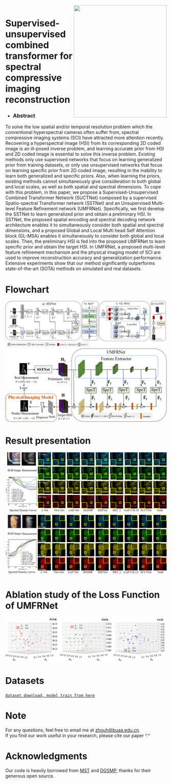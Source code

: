<img align="right" src="https://ars.els-cdn.com/content/image/X01438166.jpg" width="290" height="350"/>  

# Supervised-unsupervised combined transformer for spectral compressive imaging reconstruction  

* ### Abstract
To solve the low spatial and/or temporal resolution problem which the conventional hyperspectral cameras often suffer from, spectral compressive imaging systems (SCI) have attracted more attention recently. Recovering a hyperspectral image (HSI) from its corresponding 2D coded image is an ill-posed inverse problem, and learning accurate prior from HSI and 2D coded image is essential to solve this inverse problem. Existing methods only use supervised networks that focus on learning generalized prior from training datasets, or only use unsupervised networks that focus on learning specific prior from 2D coded image, resulting in the inability to learn both generalized and specific priors. Also, when learning the priors, existing methods cannot simultaneously give consideration to both global and local scales, as well as both spatial and spectral dimensions. To cope with this problem, in this paper, we propose a Supervised-Unsupervised Combined Transformer Network (SUCTNet) composed by a supervised Spatio-spectral Transformer network (SSTNet) and an Unsupervised Multi-level Feature Refinement network (UMFRNet). Specifically, we first develop the SSTNet to learn generalized prior and obtain a preliminary HSI. In SSTNet, the proposed spatial encoding and spectral decoding network architecture enables it to simultaneously consider both spatial and spectral dimensions, and a proposed Global and Local Multi head Self Attention block (GL-MSA) enables it simultaneously to consider both global and local scales. Then, the preliminary HSI is fed into the proposed UMFRNet to learn specific prior and obtain the target HSI. In UMFRNet, a proposed multi-level feature refinement mechanism and the physical imaging model of SCI are used to improve reconstruction accuracy and generalization performance. Extensive experiments show that our method significantly outperforms state-of-the-art (SOTA) methods on simulated and real datasets.  

# Flowchart
![Performance](https://github.com/Vzhouhan/SUCTNet/blob/main/SSTNet.png)  
![Performance](https://github.com/Vzhouhan/SUCTNet/blob/main/UMFRNet.png)
# Result presentation
![Performance](https://github.com/Vzhouhan/SUCTNet/blob/main/Simu%20Scene5.png) 
![Performance](https://github.com/Vzhouhan/SUCTNet/blob/main/Simu%20Scene10.png) 
# Ablation study of the Loss Function of UMFRNet
![Performance](https://github.com/Vzhouhan/SUCTNet/blob/main/Ablation.png) 


# Datasets
[`dataset download, model train from here`](https://github.com/caiyuanhao1998/MST)

# Note
For any questions, feel free to email me at zhouh@buaa.edu.cn.  
If you find our work useful in your research, please cite our paper ^.^

# Acknowledgments
Our code is heavily borrowed from [MST](https://github.com/caiyuanhao1998/MST)  and [DGSMP](https://github.com/TaoHuang95/DGSMP), thanks for their generous open source.

